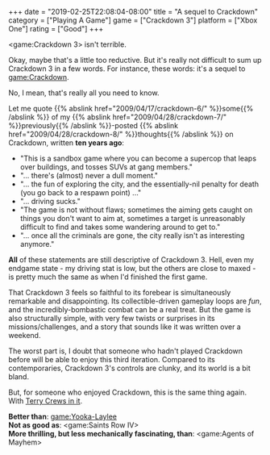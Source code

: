 +++
date = "2019-02-25T22:08:04-08:00"
title = "A sequel to Crackdown"
category = ["Playing A Game"]
game = ["Crackdown 3"]
platform = ["Xbox One"]
rating = ["Good"]
+++

<game:Crackdown 3> isn't terrible.

Okay, maybe that's a little too reductive.  But it's really not difficult to sum up Crackdown 3 in a few words.  For instance, these words: it's a sequel to <game:Crackdown>.

No, I mean, that's really all you need to know.

Let me quote {{% abslink href="2009/04/17/crackdown-6/" %}}some{{% /abslink %}} of my {{% abslink href="2009/04/28/crackdown-7/" %}}previously{{% /abslink %}}-posted {{% abslink href="2009/04/28/crackdown-8/" %}}thoughts{{% /abslink %}} on Crackdown, written <b>ten years ago</b>:

* "This is a sandbox game where you can become a supercop that leaps over buildings, and tosses SUVs at gang members."
* "... there's (almost) never a dull moment."
* "... the fun of exploring the city, and the essentially-nil penalty for death (you go back to a respawn point) ..."
* "... driving sucks."
* "The game is not without flaws; sometimes the aiming gets caught on things you don't want to aim at, sometimes a target is unreasonably difficult to find and takes some wandering around to get to."
* "... once all the criminals are gone, the city really isn't as interesting anymore."

<b>All</b> of these statements are still descriptive of Crackdown 3.  Hell, even my endgame state - my driving stat is low, but the others are close to maxed - is pretty much the same as when I'd finished the first game.

That Crackdown 3 feels so faithful to its forebear is simultaneously remarkable and disappointing.  Its collectible-driven gameplay loops are <i>fun</i>, and the incredibly-bombastic combat can be a real treat.  But the game is also structurally simple, with very few twists or surprises in its missions/challenges, and a story that sounds like it was written over a weekend.

The worst part is, I doubt that someone who hadn't played Crackdown before will be able to enjoy this third iteration.  Compared to its contemporaries, Crackdown 3's controls are clunky, and its world is a bit bland.

But, for someone who enjoyed Crackdown, this is the same thing again.  With <a href="https://www.youtube.com/watch?v=uBlhhvJ--ko">Terry Crews in it</a>.

<b>Better than</b>: <game:Yooka-Laylee>  
<b>Not as good as</b>: <game:Saints Row IV>  
<b>More thrilling, but less mechanically fascinating, than</b>: <game:Agents of Mayhem>
